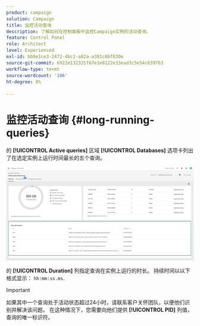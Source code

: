 ```yaml
---
product: campaign
solution: Campaign
title: 监控活动查询
description: 了解如何在控制面板中监控Campaign实例的活动查询。
feature: Control Panel
role: Architect
level: Experienced
exl-id: bb9e1ce3-2472-4bc1-a82a-a301c6bf830e
source-git-commit: 6922e132321f67e1e8122e33ead3c5e54c639763
workflow-type: tm+mt
source-wordcount: '106'
ht-degree: 0%

---
```


# 监控活动查询 {#long-running-queries}

的 **[!UICONTROL Active queries]** 区域 **[!UICONTROL Databases]** 选项卡列出了在选定实例上运行时间最长的五个查询。

![](assets/active-queries.png)

的 **[!UICONTROL Duration]** 列指定查询在实例上运行的时长。 持续时间以以下格式显示： `hh:mm:ss.ms`.

>[!IMPORTANT]
>
>如果其中一个查询处于活动状态超过24小时，请联系客户关怀团队，以便他们识别并解决该问题。 在这种情况下，您需要向他们提供 **[!UICONTROL PID]** 列值，查询的唯一标识符。
